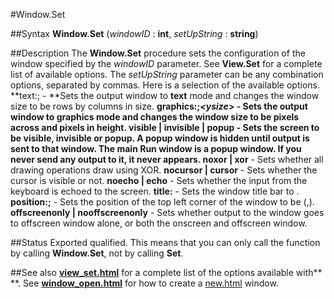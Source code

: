 
#Window.Set

##Syntax
**Window.Set** (*windowID* : **int**, *setUpString* : **string**)



##Description
The **Window.Set** procedure sets the configuration of the window specified by the *windowID* parameter. See **View.Set** for a complete list of available options. The *setUpString* parameter can be any combination options, separated by commas. Here is a selection of the available options.
**text:*<rows>*;*<cols>* - **Sets the output window to **text** mode and changes the window size to be *<rows>* rows by *<cols>* columns in size.
**graphics:*<xsize>*;*<ysize*> - **Sets the output window to **graphics** mode and changes the window size to be *<xsize>* pixels across and *<ysize>* pixels in height.
**visible** | **invisible** | **popup** - Sets the screen to be visible, invisible or popup. A popup window is hidden until output is sent to that window. The main **Run** window is a popup window. If you never send any output to it, it never appears. 
**noxor** |** xor** - Sets whether all drawing operations draw using XOR.
**nocursor **|** cursor** - Sets whether the cursor is visible or not.
**noecho **|** echo** - Sets whether the input from the keyboard is echoed to the screen. 
**title:*<text>*** - Sets the window title bar to *<text>*.
**position:*<x>*;*<y>*** - Sets the position of the top left corner of the window to be (*<x>*,*<y>*). 
**offscreenonly **|** nooffscreenonly** - Sets whether output to the window goes to offscreen window alone, or both the onscreen and offscreen window.



##Status
Exported qualified.
This means that you can only call the function by calling **Window.Set**, not by calling **Set**.



##See also
**[view_set.html](View.Set)** for a complete list of the options available with** [](Window.Set)**. See **[window_open.html](Window.Open)** for how to create a [new.html](new) window.


